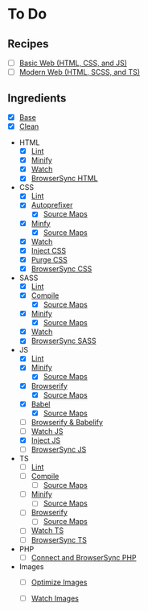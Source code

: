 To Do
================================================================================

Recipes
--------------------------------------------------------------------------------

- [ ] [Basic Web (HTML, CSS, and JS)]()
- [ ] [Modern Web (HTML, SCSS, and TS)]()

Ingredients
--------------------------------------------------------------------------------

- [x] [Base](https://github.com/itrusler/gulp-recipes-es6/issues/3)
- [x] [Clean](https://github.com/itrusler/gulp-recipes-es6/issues/5)
- HTML
	- [x] [Lint](https://github.com/itrusler/gulp-recipes-es6/issues/7)
	- [x] [Minify](https://github.com/itrusler/gulp-recipes-es6/issues/9)
	- [x] [Watch](https://github.com/itrusler/gulp-recipes-es6/issues/10)
	- [x] [BrowserSync HTML](https://github.com/itrusler/gulp-recipes-es6/issues/11)
- CSS
	- [x] [Lint](https://github.com/itrusler/gulp-recipes-es6/issues/15)
	- [x] [Autoprefixer](https://github.com/itrusler/gulp-recipes-es6/issues/16)
		- [x] [Source Maps](https://github.com/itrusler/gulp-recipes-es6/issues/17)
	- [x] [Minfy](https://github.com/itrusler/gulp-recipes-es6/issues/18)
		- [x] [Source Maps](https://github.com/itrusler/gulp-recipes-es6/issues/19)
	- [x] [Watch](https://github.com/itrusler/gulp-recipes-es6/issues/20)
	- [x] [Inject CSS](https://github.com/itrusler/gulp-recipes-es6/issues/21)
	- [x] [Purge CSS](https://github.com/itrusler/gulp-recipes-es6/issues/22)
	- [x] [BrowserSync CSS](https://github.com/itrusler/gulp-recipes-es6/issues/23)
- SASS
	- [x] [Lint](https://github.com/itrusler/gulp-recipes-es6/issues/35)
	- [x] [Compile](https://github.com/itrusler/gulp-recipes-es6/issues/36)
		- [x] [Source Maps](https://github.com/itrusler/gulp-recipes-es6/issues/37)
	- [x] [Minify](https://github.com/itrusler/gulp-recipes-es6/issues/38)
		- [x] [Source Maps](https://github.com/itrusler/gulp-recipes-es6/issues/39)
	- [x] [Watch](https://github.com/itrusler/gulp-recipes-es6/issues/40)
	- [x] [BrowserSync SASS](https://github.com/itrusler/gulp-recipes-es6/issues/41)
-	JS
	- [x] [Lint](https://github.com/itrusler/gulp-recipes-es6/issues/49)
	- [x] [Minify](https://github.com/itrusler/gulp-recipes-es6/issues/50)
		- [x] [Source Maps](https://github.com/itrusler/gulp-recipes-es6/issues/62)
	- [x] [Browserify](https://github.com/itrusler/gulp-recipes-es6/issues/51)
		- [x] [Source Maps](https://github.com/itrusler/gulp-recipes-es6/issues/52)
	- [x] [Babel](https://github.com/itrusler/gulp-recipes-es6/issues/53)
		- [x] [Source Maps](https://github.com/itrusler/gulp-recipes-es6/issues/54)
	- [ ] [Browserify & Babelify]()
	- [ ] [Watch JS]()
	- [x] [Inject JS](https://github.com/itrusler/gulp-recipes-es6/issues/21)
	- [ ] [BrowserSync JS]()
- TS
	- [ ] [Lint]()
	- [ ] [Compile]()
		- [ ] [Source Maps]()
	- [ ] [Minify]()
		- [ ] [Source Maps]()
	- [ ] [Browserify]()
		- [ ] [Source Maps]()
	- [ ] [Watch TS]()
	- [ ] [BrowserSync TS]()
- PHP
	- [ ] [Connect and BrowserSync PHP]()
- Images
	- [ ] [Optimize Images]()
	- [ ] [Watch Images]()

